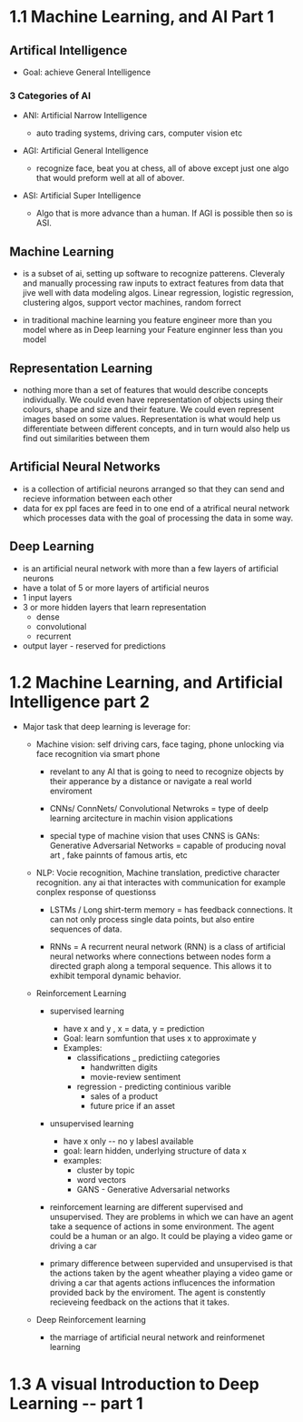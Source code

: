 # 1.1 Machine Learning, and AI Part 1

## Artifical Intelligence
* Goal: achieve General Intelligence

### 3 Categories of AI
* ANI: Artificial Narrow Intelligence
    * auto trading systems, driving cars, computer vision etc

* AGI: Artificial General Intelligence
    * recognize face, beat you at chess, all of above except just one algo that would preform well at all of abover.

* ASI: Artificial Super Intelligence
    * Algo that is more advance than a human. If AGI is possible then so is ASI.

## Machine Learning
* is a subset of ai, setting up software to recognize patterens. Cleveraly and manually processing raw inputs to extract features from data that jive well with data modeling algos. Linear regression, logistic regression, clustering algos, support vector machines, random forrect

* in traditional machine learning you feature engineer more than you model where as in Deep learning your Feature enginner less than you model

## Representation Learning
*  nothing more than a set of features that would describe concepts individually. We could even have representation of objects using their colours, shape and size and their feature. We could even represent images based on some values. Representation is what would help us differentiate between different concepts, and in turn would also help us find out similarities between them

## Artificial Neural Networks
* is a collection of artificial neurons arranged so that they can send and recieve information between each other
* data for ex ppl faces are feed in to one end of a atrifical neural network which processes data with the goal of processing the data in some way.

## Deep Learning
* is an artificial neural network with more than a few layers of artificial neurons 
* have a tolat of 5 or more layers of artificial neuros
* 1 input layers
* 3 or more hidden layers that learn representation
    * dense
    * convolutional
    * recurrent 
* output layer - reserved for predictions


# 1.2 Machine Learning, and Artificial Intelligence part 2

* Major task that deep learning is leverage for:
    * Machine vision: self driving cars, face taging, phone unlocking via face recognition via smart phone
        * revelant to any AI that is going to need to recognize objects by their apperance by a distance or navigate a real world enviroment

        * CNNs/ ConnNets/ Convolutional Netwroks = type of deelp learning arcitecture in machin vision applications
        * special type of machine vision that uses CNNS is GANs: Generative Adversarial Networks = capable of producing noval art , fake painnts of famous artis, etc


    * NLP: Vocie recognition, Machine translation, predictive character recognition. any ai that interactes with communication for example conplex response of questionss
        * LSTMs / Long shirt-term memory = has feedback connections. It can not only process single data points, but also entire sequences of data.

        * RNNs = A recurrent neural network (RNN) is a class of artificial neural networks where connections between nodes form a directed graph along a temporal sequence. This allows it to exhibit temporal dynamic behavior.

    * Reinforcement Learning 
        * supervised learning
            * have x and y , x = data, y = prediction
            * Goal: learn somfuntion that uses x to approximate y
            * Examples:
                * classifications _ predictiing categories
                    * handwritten digits
                    * movie-review sentiment
                * regression - predicting continious varible 
                    * sales of a product
                    * future price if an asset
        
        * unsupervised learning 
            * have x only -- no y labesl available
            * goal: learn hidden, underlying structure of data x
            * examples:
                * cluster by topic 
                * word vectors
                * GANS - Generative Adversarial networks

        * reinforcement learning are different supervised and unsupervised. They are problems in which we can have an agent take a sequence of actions in some environment. The agent could be a human or an algo. It could be playing a video game or driving a car 
        * primary difference between supervided and unsupervised is that the actions taken by the agent wheather playing a video game or driving a car that agents actions influcences the information provided back by the enviroment. The agent is constently recieveing feedback on the actions that it takes. 
    
    * Deep Reinforcement learning
        * the marriage of artificial neural network and reinformenet learning

# 1.3 A visual Introduction to Deep Learning -- part 1 
